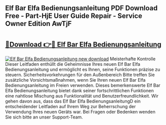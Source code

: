 ## Elf Bar Elfa Bedienungsanleitung PDF Download Free - Part-HjE User Guide Repair - Service Owner Edition AwTjF

# <h2><a href="http://df222n.blite.top/?on=Elf+Bar+Elfa+Bedienungsanleitung">🔗Download 👉🔴 Elf Bar Elfa Bedienungsanleitung</a></h2>

[![Elf Bar Elfa Bedienungsanleitung new download](https://i.imgur.com/lujVjoI.png)](http://df222n.blite.top/?on=Elf+Bar+Elfa+Bedienungsanleitung)
Meisterhafte Kontrolle Dieser Leitfaden enthüllt die Geheimnisse Ihres neuen Elf Bar Elfa Bedienungsanleitung und ermöglicht es Ihnen, seine Funktionen präzise zu steuern. Sicherheitsvorkehrungen für den Außenbereich Bitte treffen Sie zusätzliche Vorsichtsmaßnahmen, wenn Sie Ihren neuen Elf Bar Elfa Bedienungsanleitung im Freien verwenden. Dieses bemerkenswerte Elf Bar Elfa Bedienungsanleitung bietet dank seiner fortschrittlichen Funktionen eine nahtlose Mischung aus Funktionalität und Benutzerfreundlichkeit. Wir gehen davon aus, dass das Elf Bar Elfa BedienungsanleitungD ein entscheidender Leitfaden auf Ihrem Weg zur Beherrschung der Verwendung Ihres neuen Geräts war. Bei Fragen oder Bedenken wenden Sie sich bitte an unser Support-Team.
